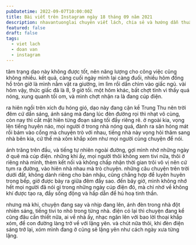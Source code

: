 ```yaml
---
pubDatetime: 2022-09-07T10:00:00Z
title: Bài viết trên Instagram ngày 18 tháng 09 năm 2021
description: nhavantuonglai chuyên viết lách, chia sẻ và hướng dẫn thuần thục khi thực hành viết lách qua những bài chia sẻ trên Instagram chính thức.
featured: false
draft: false
tags:
  - viet lach
  - doan van
  - instagram
---
```


tâm trạng dạo này không được tốt, nên năng lượng cho công việc cũng không nhiều. kết quả, càng cuối ngày mình lại càng đuối, nhiều hôm đồng hồ tròn giờ là mình nằm vật ra giường, im lìm rồi dần chìm vào giấc ngủ. vài hôm vậy, thức giấc đã là 8, 9 giờ tối. một hôm khác, bất chợt tỉnh vì thấy quá nóng, xung quanh tối om, và mình chợt nhận ra là đang cúp điện.

ra hiên ngồi trên xích đu hóng gió, dạo này đang cận kề Trung Thu nên trời đêm cứ dần sáng, ánh sáng mà đang lúc đèn đường rọi thì nhạt vô cùng, còn nay thì cắt mặt hiên từng đoạn sáng tối đầy riêng rẽ. ở ngoài kia, vọng lên tiếng huyên náo, mọi người ở trong nhà nóng quá, đành ra sân hóng mát rồi bám vào cổng mà chuyện trò với nhau, tiếng nhà này vọng hỏi thăm sang nhà bên kia, cứ thế mà xôm khắp xóm như mọi người cùng chuyện để nói.

ánh trăng trên đầu, và tiếng tự nhiên ngoài đường, gợi mình nhớ những ngày ở quê mà cúp điện. những khi ấy, mọi người thôi không xem tivi nữa, thôi ở riêng nhà mình, thèm kết nối và không chấp nhận thời gian trôi vô vị nên cứ tụm ra đường, vào hiên nhà nhau mà trò chuyện. những câu chuyện trên trời dưới đất, không dành riêng cho bàn nhậu, cũng chẳng hợp để luyên huyên trong bếp, giờ được bày ra giữa đêm đầy sao. đến bây giờ, mình không nhớ hết mọi người đã nói gì trong những ngày cúp điện đó, mà chỉ nhớ về không khí được tạo ra, đầy sống động và hấp dẫn để hú hoạ tinh thần.

nhưng mà khi, chuyện đang say và nhịp đang lên, ánh đèn trong nhà đột nhiên sáng, tiếng tivi to nhỏ trong từng nhà. điện có lại thì chuyện đang kể cũng đâu cần thiết nữa, ai về nhà ấy, nhạc ngân lên với bao lời thoại khắp xóm, để con đường làng trở về với lặng yên. và chút nữa thôi, khi đèn điện sáng trở lại, xóm mình đang ở cũng sẽ lặng yên như cách ngày xưa từng lặng.

